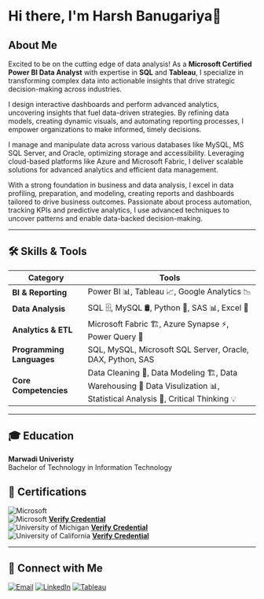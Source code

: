 # Hi there, I'm **Harsh Banugariya**👋 

## **About Me**  
Excited to be on the cutting edge of data analysis! As a **Microsoft Certified Power BI Data Analyst** with expertise in **SQL** and **Tableau**, I specialize in transforming complex data into actionable insights that drive strategic decision-making across industries.  

I design interactive dashboards and perform advanced analytics, uncovering insights that fuel data-driven strategies. By refining data models, creating dynamic visuals, and automating reporting processes, I empower organizations to make informed, timely decisions.  

I manage and manipulate data across various databases like MySQL, MS SQL Server, and Oracle, optimizing storage and accessibility. Leveraging cloud-based platforms like Azure and Microsoft Fabric, I deliver scalable solutions for advanced analytics and efficient data management.  

With a strong foundation in business and data analysis, I excel in data profiling, preparation, and modeling, creating reports and dashboards tailored to drive business outcomes. Passionate about process automation, tracking KPIs and predictive analytics, I use advanced techniques to uncover patterns and enable data-backed decision-making.  

---

## 🛠️ Skills & Tools
| **Category**              | **Tools**                                                                 |
|---------------------------|--------------------------------------------------------------------------|  
| **BI & Reporting**        | Power BI 📊, Tableau 📈, Google Analytics 📉                     |  
| **Data Analysis**         | SQL 🗄️, MySQL 🛢️, Python 🐍, SAS 📊, Excel 📑                       |  
| **Analytics & ETL**       | Microsoft Fabric 🏗️, Azure Synapse ⚡, Power Query 🔄                       |  
| **Programming Languages** | SQL, MySQL, Microsoft SQL Server, Oracle, DAX, Python, SAS                                                  |  
| **Core Competencies**     | Data Cleaning 🧹, Data Modeling 🏗️, Data Warehousing 🏬 Data Visulization 📊,  Statistical Analysis 📐, Critical Thinking 💡 |  

---

## 🎓 **Education**  
**Marwadi Univeristy**  
Bachelor of Technology in Information Technology

## 🏅 **Certifications**  
![Microsoft](https://img.shields.io/badge/Microsoft-Power_BI_Data_Analyst-blue?style=flat&logo=microsoft&logoColor=white)  
![Microsoft](https://img.shields.io/badge/Microsoft-Fabric_Analytics_Engineer_Associate-blue?style=flat&logo=microsoft&logoColor=white)  **[Verify Credential](https://drive.google.com/file/d/1jU3noFEl_3oAV1w-1pxiLdWCkvTnMXpA/view?usp=drive_link)**  
![University of Michigan](https://img.shields.io/badge/University_of_Michigan-SQL-blue?style=flat&logo=google-scholar&logoColor=white)  **[Verify Credential](https://coursera.org/verify/3QVLQJJP0TE2)**  
![University of California](https://img.shields.io/badge/University_of_California-Tableau-orange?style=flat&logo=tableau&logoColor=white)  **[Verify Credential](https://coursera.org/verify/EUD6IUPYSW20)**  

---

## 🔗 **Connect with Me**  
[![Email](https://img.shields.io/badge/-Email-D14836?style=flat&logo=gmail&logoColor=white)](mailto:hbanugariya@gmail.com)  [![LinkedIn](https://img.shields.io/badge/-LinkedIn-blue?style=flat&logo=linkedin&logoColor=white)](https://www.linkedin.com/in/harshbanugariya/)  [![Tableau](https://img.shields.io/badge/-Tableau-orange?style=flat&logo=tableau&logoColor=white)](https://public.tableau.com/app/profile/harsh.banugariya/vizzes)  
